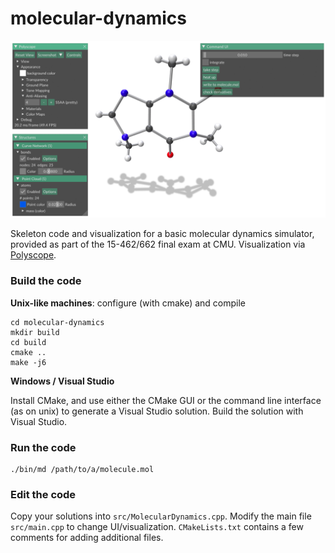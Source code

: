 # molecular-dynamics

![Molecule visualization](interface.png)

Skeleton code and visualization for a basic molecular dynamics simulator, provided as part of the 15-462/662 final exam at CMU.  Visualization via [Polyscope](http://polyscope.run/).


### Build the code

**Unix-like machines**: configure (with cmake) and compile
```
cd molecular-dynamics
mkdir build
cd build
cmake ..
make -j6
```

**Windows / Visual Studio**

Install CMake, and use either the CMake GUI or the command line interface (as on unix) to generate a Visual Studio solution.  Build the solution with Visual Studio.

### Run the code
```
./bin/md /path/to/a/molecule.mol
```

### Edit the code

Copy your solutions into `src/MolecularDynamics.cpp`.  Modify the main file `src/main.cpp` to change UI/visualization.  `CMakeLists.txt` contains a few comments for adding additional files.

